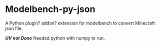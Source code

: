 # Modelbench-py-json
A Python plugin? addon? extension for modelbench to convert Minecraft json file.

***UV not Done***
Needed python with numpy to run.
